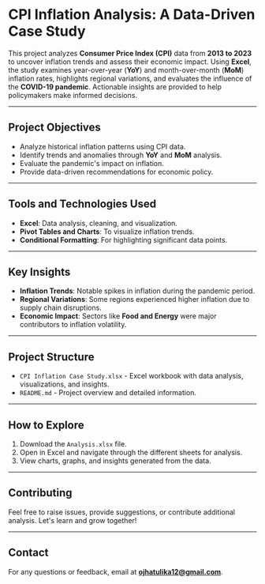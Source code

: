 # CPI Inflation Analysis: A Data-Driven Case Study

This project analyzes **Consumer Price Index (CPI)** data from **2013 to 2023** to uncover inflation trends and assess their economic impact. Using **Excel**, the study examines year-over-year (**YoY**) and month-over-month (**MoM**) inflation rates, highlights regional variations, and evaluates the influence of the **COVID-19 pandemic**. Actionable insights are provided to help policymakers make informed decisions.

---

## **Project Objectives**
- Analyze historical inflation patterns using CPI data.
- Identify trends and anomalies through **YoY** and **MoM** analysis.
- Evaluate the pandemic's impact on inflation.
- Provide data-driven recommendations for economic policy.

---

## **Tools and Technologies Used**
- **Excel**: Data analysis, cleaning, and visualization.
- **Pivot Tables and Charts**: To visualize inflation trends.
- **Conditional Formatting**: For highlighting significant data points.

---

## **Key Insights**
- **Inflation Trends**: Notable spikes in inflation during the pandemic period.
- **Regional Variations**: Some regions experienced higher inflation due to supply chain disruptions.
- **Economic Impact**: Sectors like **Food and Energy** were major contributors to inflation volatility.

---

## **Project Structure**
- `CPI Inflation Case Study.xlsx` - Excel workbook with data analysis, visualizations, and insights.
- `README.md` - Project overview and detailed information.

---

## **How to Explore**
1. Download the `Analysis.xlsx` file.
2. Open in Excel and navigate through the different sheets for analysis.
3. View charts, graphs, and insights generated from the data.

---

## **Contributing**
Feel free to raise issues, provide suggestions, or contribute additional analysis. Let's learn and grow together!

---

## **Contact**
For any questions or feedback, email at **ojhatulika12@gmail.com**.
